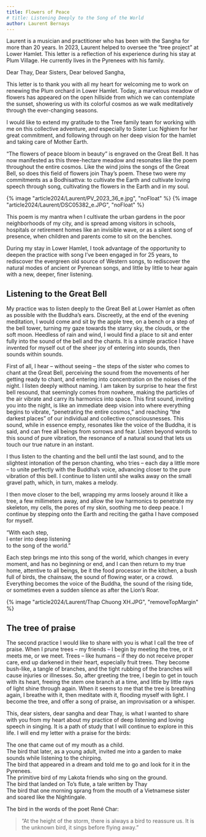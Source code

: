```yaml
---
title: Flowers of Peace
# title: Listening Deeply to the Song of the World
author: Laurent Bernays
---
```

<!-- the Calligraphy "Flowers of Peace" is used as the title -->

<p class="editors-preface">Laurent is a musician and practitioner who has been with the Sangha for more than 20 years. In 2023, Laurent helped to oversee the “tree project” at Lower Hamlet. This letter is a reflection of his experience during his stay at Plum Village. He currently lives in the Pyrenees with his family.</p>

Dear Thay, Dear Sisters, Dear beloved Sangha,

This letter is to thank you with all my heart for welcoming me to work on renewing the Plum orchard in Lower Hamlet. Today, a marvelous meadow of flowers has appeared on the open hillside from which we can contemplate the sunset, showering us with its colorful cosmos as we walk meditatively through the ever-changing seasons.

I would like to extend my gratitude to the Tree family team for working with me on this collective adventure, and especially to Sister Luc Nghiem for her great commitment, and following through on her deep vision for the hamlet and taking care of Mother Earth.

“The flowers of peace bloom in beauty” is engraved on the Great Bell. It has now manifested as this three-hectare meadow and resonates like the poem throughout the entire cosmos. Like the wind joins the songs of the Great Bell, so does this field of flowers join Thay’s poem. These two were my commitments as a Bodhisattva: to cultivate the Earth and cultivate loving speech through song, cultivating the flowers in the Earth and in my soul.

{% image "article2024/Laurent/PV_2023_36_e.jpg", "noFloat" %}
{% image "article2024/Laurent/DSC05382_e.JPG", "noFloat" %}

This poem is my mantra when I cultivate the urban gardens in the poor neighborhoods of my city, and is spread among visitors in schools, hospitals or retirement homes like an invisible wave, or as a silent song of presence, when children and parents come to sit on the benches.

During my stay in Lower Hamlet, I took advantage of the opportunity to deepen the practice with song I’ve been engaged in for 25 years, to rediscover the evergreen old source of Western songs, to rediscover the natural modes of ancient or Pyrenean songs, and little by little to hear again with a new, deeper, finer listening.

## Listening to the Great Bell

My practice was to listen deeply to the Great Bell at Lower Hamlet as often as possible with the Buddha’s ears. Discreetly, at the end of the evening meditation, I would come and sit by the apple tree, on a bench or a step of the bell tower, turning my gaze towards the starry sky, the clouds, or the soft moon. Heedless of rain and wind, I would find a place to sit and enter fully into the sound of the bell and the chants. It is a simple practice I have invented for myself out of the sheer joy of entering into sounds, then sounds within sounds.

First of all, I hear – without seeing – the steps of the sister who comes to chant at the Great Bell, perceiving the sound from the movements of her getting ready to chant, and entering into concentration on the noises of the night. I listen deeply without naming. I am taken by surprise to hear the first bell resound, that seemingly comes from nowhere, making the particles of the air vibrate and carry its harmonics into space. This first sound, inviting you into the night, is like an immediate deep vision into where everything begins to vibrate, “penetrating the entire cosmos,” and reaching “the darkest places” of our individual and collective consciousnesses. This sound, while in essence empty, resonates like the voice of the Buddha, it is said, and can free all beings from sorrows and fear. Listen beyond words to this sound of pure vibration, the resonance of a natural sound that lets us touch our true nature in an instant.


I thus listen to the chanting and the bell until the last sound, and to the slightest intonation of the person chanting, who tries – each day a little more – to unite perfectly with the Buddha’s voice, advancing closer to the pure vibration of this bell. I continue to listen until she walks away on the small gravel path, which, in turn, makes a melody.

I then move closer to the bell, wrapping my arms loosely around it like a tree, a few millimeters away, and allow the low harmonics to penetrate my skeleton, my cells, the pores of my skin, soothing me to deep peace. I continue by stepping onto the Earth and reciting the gatha I have composed for myself.

<div class="verse"><p>“With each step,<br/>
I enter into deep listening<br/>
to the song of the world.”</p></div>

Each step brings me into this song of the world, which changes in every moment, and has no beginning or end, and I can then return to my true home, attentive to all beings, be it the food processor in the kitchen, a bush full of birds, the chainsaw, the sound of flowing water, or a crowd. Everything becomes the voice of the Buddha, the sound of the rising tide, or sometimes even a sudden silence as after the Lion’s Roar.

{% image "article2024/Laurent/Thap Chuong XH.JPG", "removeTopMargin" %}

## The tree of praise

The second practice I would like to share with you is what I call the tree of praise. When I prune trees – my friends – I begin by meeting the tree, or it meets me, or we meet. Trees – like humans – if they do not receive proper care, end up darkened in their heart, especially fruit trees. They become bush-like, a tangle of branches, and the tight rubbing of the branches will cause injuries or illnesses. So, after greeting the tree, I begin to get in touch with its heart, freeing the stem one branch at a time, and little by little rays of light shine through again. When it seems to me that the tree is breathing again, I breathe with it, then meditate with it, flooding myself with light. I become the tree, and offer a song of praise, an improvisation or a whisper.

This, dear sisters, dear sangha and dear Thay, is what I wanted to share with you from my heart about my practice of deep listening and loving speech in singing. It is a path of study that I will continue to explore in this life. I will end my letter with a praise for the birds:

<div class="verse"><p>The one that came out of my mouth as a child.<br/>
The bird that later, as a young adult, invited me into a garden to make sounds while listening to the chirping.<br/>
The bird that appeared in a dream and told me to go and look for it in the Pyrenees.<br/>
The primitive bird of my Lakota friends who sing on the ground.<br/>
The bird that landed on To’s flute, a tale written by Thay<br/>
The bird that one morning sprang from the mouth of a Vietnamese sister and soared like the Nightingale.</p></div>

The bird in the words of the poet René Char:

> “At the height of the storm, there is always a bird to reassure us. It is the unknown bird, it sings before flying away.”